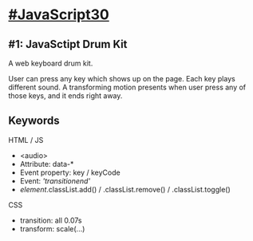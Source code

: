 # [#JavaScript30](https://javascript30.com) #

## #1: JavaSctipt Drum Kit ##
A web keyboard drum kit.

User can press any key which shows up on the page. Each key plays different sound. A transforming motion presents when user press any of those keys, and it  ends right away.

## Keywords ##

HTML / JS

- <audio\> 
- Attribute: data-*
- Event property: key / keyCode
- Event: *'transitionend'*
- *element*.classList.add() / .classList.remove() / .classList.toggle()

CSS

- transition: all 0.07s
- transform: scale(...)